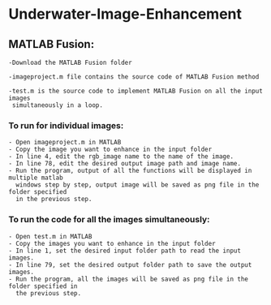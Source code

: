 # Underwater-Image-Enhancement



## MATLAB Fusion:

    -Download the MATLAB Fusion folder
    
    -imageproject.m file contains the source code of MATLAB Fusion method
    
    -test.m is the source code to implement MATLAB Fusion on all the input images 
     simultaneously in a loop.

### To run for individual images:
    
    - Open imageproject.m in MATLAB
    - Copy the image you want to enhance in the input folder
    - In line 4, edit the rgb_image name to the name of the image.
    - In line 78, edit the desired output image path and image name.
    - Run the program, output of all the functions will be displayed in multiple matlab
      windows step by step, output image will be saved as png file in the folder specified
      in the previous step.
    
 ### To run the code for all the images simultaneously:
    
    - Open test.m in MATLAB
    - Copy the images you want to enhance in the input folder
    - In line 1, set the desired input folder path to read the input images.
    - In line 79, set the desired output folder path to save the output images.
    - Run the program, all the images will be saved as png file in the folder specified in 
      the previous step.
